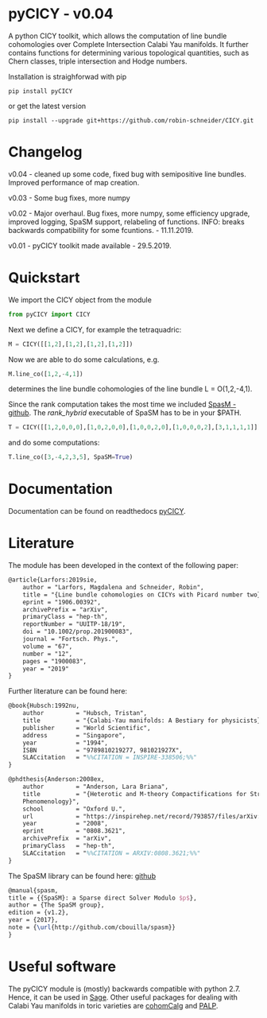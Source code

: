 # pyCICY - v0.04
A python CICY toolkit, which allows the computation of line bundle cohomologies over Complete Intersection Calabi Yau manifolds. It further contains functions for determining various topological quantities, such as Chern classes, triple intersection and Hodge numbers.

Installation is straighforwad with pip

```console
pip install pyCICY
```

or get the latest version
```console
pip install --upgrade git+https://github.com/robin-schneider/CICY.git
```

# Changelog
v0.04  - cleaned up some code, fixed bug with semipositive line bundles.
		 Improved performance of map creation.

v0.03 - Some bug fixes, more numpy

v0.02 - Major overhaul. Bug fixes, more numpy,
        some efficiency upgrade, improved logging,
		SpaSM support, relabeling of functions. 
		INFO: breaks backwards compatibility for some fcuntions.
		- 11.11.2019.

v0.01 - pyCICY toolkit made available - 29.5.2019.


# Quickstart
We import the CICY object from the module

```python
from pyCICY import CICY
```

Next we define a CICY, for example the tetraquadric:

```python
M = CICY([[1,2],[1,2],[1,2],[1,2]])
```

Now we are able to do some calculations, e.g.

```python
M.line_co([1,2,-4,1])
```

determines the line bundle cohomologies of the line bundle L = O(1,2,-4,1).

Since the rank computation takes the most time we included [SpasM - github](http://github.com/cbouilla/spasm). The *rank_hybrid* executable of SpaSM has to be in your $PATH.

```python
T = CICY([[1,2,0,0,0],[1,0,2,0,0],[1,0,0,2,0],[1,0,0,0,2],[3,1,1,1,1]])
```

and do some computations:

```python
T.line_co([3,-4,2,3,5], SpaSM=True)
```


# Documentation

Documentation can be found on readthedocs [pyCICY](https://pycicy.readthedocs.io/en/latest/).


# Literature

The module has been developed in the context of the following paper:

```tex
@article{Larfors:2019sie,
    author = "Larfors, Magdalena and Schneider, Robin",
    title = "{Line bundle cohomologies on CICYs with Picard number two}",
    eprint = "1906.00392",
    archivePrefix = "arXiv",
    primaryClass = "hep-th",
    reportNumber = "UUITP-18/19",
    doi = "10.1002/prop.201900083",
    journal = "Fortsch. Phys.",
    volume = "67",
    number = "12",
    pages = "1900083",
    year = "2019"
}
````

Further literature can be found here:

```tex
@book{Hubsch:1992nu,
	author         = "Hubsch, Tristan",
	title          = "{Calabi-Yau manifolds: A Bestiary for physicists}",
	publisher      = "World Scientific",
	address        = "Singapore",
	year           = "1994",
	ISBN           = "9789810219277, 981021927X",
	SLACcitation   = "%%CITATION = INSPIRE-338506;%%"
}

@phdthesis{Anderson:2008ex,
	author         = "Anderson, Lara Briana",
	title          = "{Heterotic and M-theory Compactifications for String
	Phenomenology}",
	school         = "Oxford U.",
	url            = "https://inspirehep.net/record/793857/files/arXiv:0808.3621.pdf",
	year           = "2008",
	eprint         = "0808.3621",
	archivePrefix  = "arXiv",
	primaryClass   = "hep-th",
	SLACcitation   = "%%CITATION = ARXIV:0808.3621;%%"
}
```

The SpaSM library can be found here: [github](http://github.com/cbouilla/spasm)
```tex
@manual{spasm,
title = {{SpaSM}: a Sparse direct Solver Modulo $p$},
author = {The SpaSM group},
edition = {v1.2},
year = {2017},
note = {\url{http://github.com/cbouilla/spasm}}
}
```

# Useful software

The pyCICY module is (mostly) backwards compatible with python 2.7. Hence, it can be used in [Sage](http://www.sagemath.org/). Other useful packages for dealing with Calabi Yau manifolds in toric varieties are [cohomCalg](https://github.com/BenjaminJurke/cohomCalg/) and [PALP](http://hep.itp.tuwien.ac.at/~kreuzer/CY/CYpalp.html).
